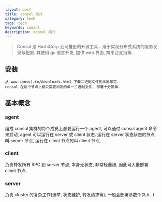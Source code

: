 ```yaml
---
layout: post
title: consul 简介
category: tech
tags: tech
keywords: consul
description: consul 简介
---
```


> Consul 是 HashiCorp 公司推出的开源工具，用于实现分布式系统的服务发现与配置. 其使用 go 语言开发, 提供 web 界面, 跨平台支持等.

## 安装

```
从 www.consul.io/downloads.html 下载二进制文件到本地即可.
consul 在每个节点上都只需要相同的单一二进制文件, 部署十分简单.
```

## 基本概念

### agent

组成 consul 集群的每个成员上都要运行一个 agent, 可以通过 consul agent 命令来启动, agent 可以运行在 server 或 client 状态. 运行在 server 状态状态的节点叫 server 节点, 运行在 client 节点的叫 client 节点.

### client

负责转发所有 RPC 到 server 节点, 本身无状态, 非常轻量级, 因此可大量部署 client 节点.

### server

负责 cluster 的复杂工作(选举, 状态维护, 转发请求等), 一般会部署基数个(3,5...)
